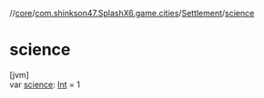 //[core](../../../index.md)/[com.shinkson47.SplashX6.game.cities](../index.md)/[Settlement](index.md)/[science](science.md)

# science

[jvm]\
var [science](science.md): [Int](https://kotlinlang.org/api/latest/jvm/stdlib/kotlin/-int/index.html) = 1

